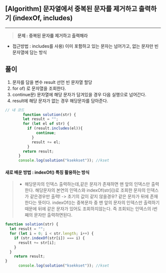 ## [Algorithm] 문자열에서 중복된 문자를 제거하고 출력하기 (indexOf, includes)

---



>**문제 : 중복된 문자를 제거하고 출력해라**

- 접근방법 : includes를 사용) 이미 포함하고 있는 문자는 넘어가고, 없는 문자만 빈 문자열에 담는 방식 

## 풀이

1. 문자를 담을 변수 result 선언 빈 문자열 할당
2. for of) 로 문자열을 조회한다.
3. continue문) 문자열에 해당 문자가 담겨있을 경우 다음 실행으로 넘어간다.
4. result에 해당 문자가 없는 경우 해당문자를 담아준다.

```js
// 내 코드 
        function solution(str) {
        let result = "";
        for (let el of str) {
          if (result.includes(el)){
              continue;
            }
            result += el;
          }
        return result;
      }
      console.log(solution("ksekkset")); //kset
```

#### 새로 배운 방법 : indexOf() 특징 활용하는 방식

>- 해당문자의 인덱스 출력하는데,같은 문자가 존재하면 맨 앞의 인덱스만 출력한다.
>  해당문자의 본연의 인덱스와 indexOf(str[i])로 조회한 문자의 인덱스가 같은경우만 출력! 
>    -> 초기의 값이 같지 않을경우? 같은 문자가 뒤에 존재한다는 뜻이다.
>   indexOf()는 중복문자 중 맨 앞의 문자의 인덱스만 출력하기 때문에 뒤에 같은 문자가 있어도 조회하지않는다.
>   즉 조회되는 인덱스의 i번째의 문자만 출력하면된다.

```js
function solution(str) {
  let result = "";
  for (let i = 0; i < str.length; i++) {
    if (str.indexOf(str[i]) === i) {
      result += str[i];
    }
  }
    return result;
}
      console.log(solution("ksekkset")); //kset
```